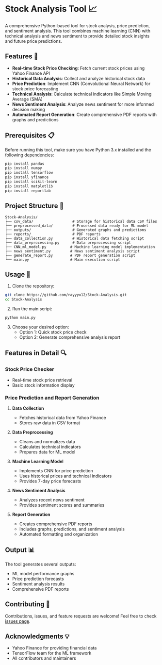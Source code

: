 # Stock Analysis Tool 📈

A comprehensive Python-based tool for stock analysis, price prediction, and sentiment analysis. This tool combines machine learning (CNN) with technical analysis and news sentiment to provide detailed stock insights and future price predictions.

## Features 🚀

- **Real-time Stock Price Checking**: Fetch current stock prices using Yahoo Finance API
- **Historical Data Analysis**: Collect and analyze historical stock data
- **Price Prediction**: Implement CNN (Convolutional Neural Network) for stock price forecasting
- **Technical Analysis**: Calculate technical indicators like Simple Moving Average (SMA)
- **News Sentiment Analysis**: Analyze news sentiment for more informed decision making
- **Automated Report Generation**: Create comprehensive PDF reports with graphs and predictions

## Prerequisites 📋

Before running this tool, make sure you have Python 3.x installed and the following dependencies:

```bash
pip install pandas
pip install numpy
pip install tensorflow
pip install yfinance
pip install scikit-learn
pip install matplotlib
pip install reportlab
```

## Project Structure 📁

```
Stock-Analysis/
├── csv_data/                  # Storage for historical data CSV files
├── preprocessed_data/         # Processed data ready for ML model
├── outputs/                   # Generated graphs and predictions
├── reports/                   # PDF reports
├── data_collection.py         # Historical data fetching script
├── data_preprocessing.py      # Data preprocessing script
├── CNN_ml_model.py           # Machine learning model implementation
├── news_sentiment.py         # News sentiment analysis script
├── generate_report.py        # PDF report generation script
└── main.py                   # Main execution script
```

## Usage 🔧

1. Clone the repository:
```bash
git clone https://github.com/rayyyu12/Stock-Analysis.git
cd Stock-Analysis
```

2. Run the main script:
```bash
python main.py
```

3. Choose your desired option:
   - Option 1: Quick stock price check
   - Option 2: Generate comprehensive analysis report

## Features in Detail 🔍

### Stock Price Checker
- Real-time stock price retrieval
- Basic stock information display

### Price Prediction and Report Generation
1. **Data Collection**
   - Fetches historical data from Yahoo Finance
   - Stores raw data in CSV format

2. **Data Preprocessing**
   - Cleans and normalizes data
   - Calculates technical indicators
   - Prepares data for ML model

3. **Machine Learning Model**
   - Implements CNN for price prediction
   - Uses historical prices and technical indicators
   - Provides 7-day price forecasts

4. **News Sentiment Analysis**
   - Analyzes recent news sentiment
   - Provides sentiment scores and summaries

5. **Report Generation**
   - Creates comprehensive PDF reports
   - Includes graphs, predictions, and sentiment analysis
   - Automated formatting and organization

## Output 📊

The tool generates several outputs:
- ML model performance graphs
- Price prediction forecasts
- Sentiment analysis results
- Comprehensive PDF reports

## Contributing 🤝

Contributions, issues, and feature requests are welcome! Feel free to check [issues page](https://github.com/rayyyu12/Stock-Analysis/issues).

## Acknowledgments 💡

- Yahoo Finance for providing financial data
- TensorFlow team for the ML framework
- All contributors and maintainers